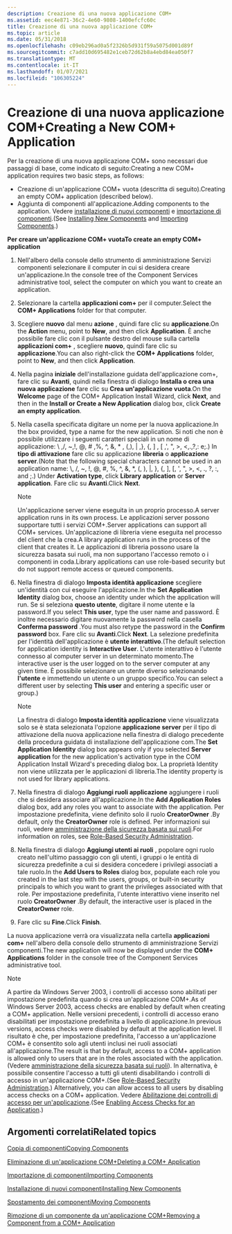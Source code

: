 ```yaml
---
description: Creazione di una nuova applicazione COM+
ms.assetid: eec4e871-36c2-4e60-9808-1400efcfc60c
title: Creazione di una nuova applicazione COM+
ms.topic: article
ms.date: 05/31/2018
ms.openlocfilehash: c09eb296ad0a5f2326b5d931f59a5075d001d89f
ms.sourcegitcommit: c7add10d695482e1ceb72d62b8a4ebd84ea050f7
ms.translationtype: MT
ms.contentlocale: it-IT
ms.lasthandoff: 01/07/2021
ms.locfileid: "106305224"
---
```

# <a name="creating-a-new-com-application"></a><span data-ttu-id="1ba20-103">Creazione di una nuova applicazione COM+</span><span class="sxs-lookup"><span data-stu-id="1ba20-103">Creating a New COM+ Application</span></span>

<span data-ttu-id="1ba20-104">Per la creazione di una nuova applicazione COM+ sono necessari due passaggi di base, come indicato di seguito:</span><span class="sxs-lookup"><span data-stu-id="1ba20-104">Creating a new COM+ application requires two basic steps, as follows:</span></span>

-   <span data-ttu-id="1ba20-105">Creazione di un'applicazione COM+ vuota (descritta di seguito).</span><span class="sxs-lookup"><span data-stu-id="1ba20-105">Creating an empty COM+ application (described below).</span></span>
-   <span data-ttu-id="1ba20-106">Aggiunta di componenti all'applicazione.</span><span class="sxs-lookup"><span data-stu-id="1ba20-106">Adding components to the application.</span></span> <span data-ttu-id="1ba20-107">Vedere [installazione di nuovi componenti](installing-new-components.md) e [importazione di componenti](importing-components.md).</span><span class="sxs-lookup"><span data-stu-id="1ba20-107">(See [Installing New Components](installing-new-components.md) and [Importing Components](importing-components.md).)</span></span>

<span data-ttu-id="1ba20-108">**Per creare un'applicazione COM+ vuota**</span><span class="sxs-lookup"><span data-stu-id="1ba20-108">**To create an empty COM+ application**</span></span>

1.  <span data-ttu-id="1ba20-109">Nell'albero della console dello strumento di amministrazione Servizi componenti selezionare il computer in cui si desidera creare un'applicazione.</span><span class="sxs-lookup"><span data-stu-id="1ba20-109">In the console tree of the Component Services administrative tool, select the computer on which you want to create an application.</span></span>

2.  <span data-ttu-id="1ba20-110">Selezionare la cartella **applicazioni com+** per il computer.</span><span class="sxs-lookup"><span data-stu-id="1ba20-110">Select the **COM+ Applications** folder for that computer.</span></span>

3.  <span data-ttu-id="1ba20-111">Scegliere **nuovo** dal menu **azione** , quindi fare clic su **applicazione**.</span><span class="sxs-lookup"><span data-stu-id="1ba20-111">On the **Action** menu, point to **New**, and then click **Application**.</span></span> <span data-ttu-id="1ba20-112">È anche possibile fare clic con il pulsante destro del mouse sulla cartella **applicazioni com+** , scegliere **nuovo**, quindi fare clic su **applicazione**.</span><span class="sxs-lookup"><span data-stu-id="1ba20-112">You can also right-click the **COM+ Applications** folder, point to **New**, and then click **Application**.</span></span>

4.  <span data-ttu-id="1ba20-113">Nella pagina **iniziale** dell'installazione guidata dell'applicazione com+, fare clic su **Avanti**, quindi nella finestra di dialogo **Installa o crea una nuova applicazione** fare clic su **Crea un'applicazione vuota**.</span><span class="sxs-lookup"><span data-stu-id="1ba20-113">On the **Welcome** page of the COM+ Application Install Wizard, click **Next**, and then in the **Install or Create a New Application** dialog box, click **Create an empty application**.</span></span>

5.  <span data-ttu-id="1ba20-114">Nella casella specificata digitare un nome per la nuova applicazione.</span><span class="sxs-lookup"><span data-stu-id="1ba20-114">In the box provided, type a name for the new application.</span></span> <span data-ttu-id="1ba20-115">Si noti che non è possibile utilizzare i seguenti caratteri speciali in un nome di applicazione: \\ ,/, ~,!, @, \# ,%, ^, &, \* , (,), \| ,}, {, \] , \[ ,', ", >, <,.,?,: e;.) In **tipo di attivazione** fare clic su applicazione **libreria** o **applicazione server**.</span><span class="sxs-lookup"><span data-stu-id="1ba20-115">(Note that the following special characters cannot be used in an application name: \\, /, ~, !, @, \#, %, ^, &, \*, (, ), \|, }, {, \], \[, ', ", >, <, ., ?, :, and ;.) Under **Activation type**, click **Library application** or **Server application**.</span></span> <span data-ttu-id="1ba20-116">Fare clic su **Avanti**.</span><span class="sxs-lookup"><span data-stu-id="1ba20-116">Click **Next**.</span></span>

    > [!Note]  
    > <span data-ttu-id="1ba20-117">Un'applicazione server viene eseguita in un proprio processo.</span><span class="sxs-lookup"><span data-stu-id="1ba20-117">A server application runs in its own process.</span></span> <span data-ttu-id="1ba20-118">Le applicazioni server possono supportare tutti i servizi COM+.</span><span class="sxs-lookup"><span data-stu-id="1ba20-118">Server applications can support all COM+ services.</span></span> <span data-ttu-id="1ba20-119">Un'applicazione di libreria viene eseguita nel processo del client che la crea.</span><span class="sxs-lookup"><span data-stu-id="1ba20-119">A library application runs in the process of the client that creates it.</span></span> <span data-ttu-id="1ba20-120">Le applicazioni di libreria possono usare la sicurezza basata sui ruoli, ma non supportano l'accesso remoto o i componenti in coda.</span><span class="sxs-lookup"><span data-stu-id="1ba20-120">Library applications can use role-based security but do not support remote access or queued components.</span></span>

     

6.  <span data-ttu-id="1ba20-121">Nella finestra di dialogo **Imposta identità applicazione** scegliere un'identità con cui eseguire l'applicazione.</span><span class="sxs-lookup"><span data-stu-id="1ba20-121">In the **Set Application Identity** dialog box, choose an identity under which the application will run.</span></span> <span data-ttu-id="1ba20-122">Se si seleziona **questo utente**, digitare il nome utente e la password.</span><span class="sxs-lookup"><span data-stu-id="1ba20-122">If you select **This user**, type the user name and password.</span></span> <span data-ttu-id="1ba20-123">È inoltre necessario digitare nuovamente la password nella casella **Conferma password** .</span><span class="sxs-lookup"><span data-stu-id="1ba20-123">You must also retype the password in the **Confirm password** box.</span></span> <span data-ttu-id="1ba20-124">Fare clic su **Avanti**.</span><span class="sxs-lookup"><span data-stu-id="1ba20-124">Click **Next**.</span></span> <span data-ttu-id="1ba20-125">La selezione predefinita per l'identità dell'applicazione è **utente interattivo**.</span><span class="sxs-lookup"><span data-stu-id="1ba20-125">(The default selection for application identity is **Interactive User**.</span></span> <span data-ttu-id="1ba20-126">L'utente interattivo è l'utente connesso al computer server in un determinato momento.</span><span class="sxs-lookup"><span data-stu-id="1ba20-126">The interactive user is the user logged on to the server computer at any given time.</span></span> <span data-ttu-id="1ba20-127">È possibile selezionare un utente diverso selezionando **l'utente** e immettendo un utente o un gruppo specifico.</span><span class="sxs-lookup"><span data-stu-id="1ba20-127">You can select a different user by selecting **This user** and entering a specific user or group.)</span></span>

    > [!Note]  
    > <span data-ttu-id="1ba20-128">La finestra di dialogo **Imposta identità applicazione** viene visualizzata solo se è stata selezionata l'opzione **applicazione server** per il tipo di attivazione della nuova applicazione nella finestra di dialogo precedente della procedura guidata di installazione dell'applicazione com.</span><span class="sxs-lookup"><span data-stu-id="1ba20-128">The **Set Application Identity** dialog box appears only if you selected **Server application** for the new application's activation type in the COM Application Install Wizard's preceding dialog box.</span></span> <span data-ttu-id="1ba20-129">La proprietà Identity non viene utilizzata per le applicazioni di libreria.</span><span class="sxs-lookup"><span data-stu-id="1ba20-129">The identity property is not used for library applications.</span></span>

     

7.  <span data-ttu-id="1ba20-130">Nella finestra di dialogo **Aggiungi ruoli applicazione** aggiungere i ruoli che si desidera associare all'applicazione.</span><span class="sxs-lookup"><span data-stu-id="1ba20-130">In the **Add Application Roles** dialog box, add any roles you want to associate with the application.</span></span> <span data-ttu-id="1ba20-131">Per impostazione predefinita, viene definito solo il ruolo **CreatorOwner** .</span><span class="sxs-lookup"><span data-stu-id="1ba20-131">By default, only the **CreatorOwner** role is defined.</span></span> <span data-ttu-id="1ba20-132">Per informazioni sui ruoli, vedere [amministrazione della sicurezza basata sui ruoli](role-based-security-administration.md).</span><span class="sxs-lookup"><span data-stu-id="1ba20-132">For information on roles, see [Role-Based Security Administration](role-based-security-administration.md).</span></span>

8.  <span data-ttu-id="1ba20-133">Nella finestra di dialogo **Aggiungi utenti ai ruoli** , popolare ogni ruolo creato nell'ultimo passaggio con gli utenti, i gruppi o le entità di sicurezza predefinite a cui si desidera concedere i privilegi associati a tale ruolo.</span><span class="sxs-lookup"><span data-stu-id="1ba20-133">In the **Add Users to Roles** dialog box, populate each role you created in the last step with the users, groups, or built-in security principals to which you want to grant the privileges associated with that role.</span></span> <span data-ttu-id="1ba20-134">Per impostazione predefinita, l'utente interattivo viene inserito nel ruolo **CreatorOwner** .</span><span class="sxs-lookup"><span data-stu-id="1ba20-134">By default, the interactive user is placed in the **CreatorOwner** role.</span></span>

9.  <span data-ttu-id="1ba20-135">Fare clic su **Fine**.</span><span class="sxs-lookup"><span data-stu-id="1ba20-135">Click **Finish**.</span></span>

<span data-ttu-id="1ba20-136">La nuova applicazione verrà ora visualizzata nella cartella **applicazioni com+** nell'albero della console dello strumento di amministrazione Servizi componenti.</span><span class="sxs-lookup"><span data-stu-id="1ba20-136">The new application will now be displayed under the **COM+ Applications** folder in the console tree of the Component Services administrative tool.</span></span>

> [!Note]  
> <span data-ttu-id="1ba20-137">A partire da Windows Server 2003, i controlli di accesso sono abilitati per impostazione predefinita quando si crea un'applicazione COM+.</span><span class="sxs-lookup"><span data-stu-id="1ba20-137">As of Windows Server 2003, access checks are enabled by default when creating a COM+ application.</span></span> <span data-ttu-id="1ba20-138">Nelle versioni precedenti, i controlli di accesso erano disabilitati per impostazione predefinita a livello di applicazione.</span><span class="sxs-lookup"><span data-stu-id="1ba20-138">In previous versions, access checks were disabled by default at the application level.</span></span> <span data-ttu-id="1ba20-139">Il risultato è che, per impostazione predefinita, l'accesso a un'applicazione COM+ è consentito solo agli utenti inclusi nei ruoli associati all'applicazione.</span><span class="sxs-lookup"><span data-stu-id="1ba20-139">The result is that by default, access to a COM+ application is allowed only to users that are in the roles associated with the application.</span></span> <span data-ttu-id="1ba20-140">(Vedere [amministrazione della sicurezza basata sui ruoli](role-based-security-administration.md)). In alternativa, è possibile consentire l'accesso a tutti gli utenti disabilitando i controlli di accesso in un'applicazione COM+.</span><span class="sxs-lookup"><span data-stu-id="1ba20-140">(See [Role-Based Security Administration](role-based-security-administration.md).) Alternatively, you can allow access to all users by disabling access checks on a COM+ application.</span></span> <span data-ttu-id="1ba20-141">Vedere [Abilitazione dei controlli di accesso per un'applicazione](enabling-access-checks-for-an-application.md).</span><span class="sxs-lookup"><span data-stu-id="1ba20-141">(See [Enabling Access Checks for an Application](enabling-access-checks-for-an-application.md).)</span></span>

 

## <a name="related-topics"></a><span data-ttu-id="1ba20-142">Argomenti correlati</span><span class="sxs-lookup"><span data-stu-id="1ba20-142">Related topics</span></span>

<dl> <dt>

[<span data-ttu-id="1ba20-143">Copia di componenti</span><span class="sxs-lookup"><span data-stu-id="1ba20-143">Copying Components</span></span>](copying-components.md)
</dt> <dt>

[<span data-ttu-id="1ba20-144">Eliminazione di un'applicazione COM+</span><span class="sxs-lookup"><span data-stu-id="1ba20-144">Deleting a COM+ Application</span></span>](deleting-a-com--application.md)
</dt> <dt>

[<span data-ttu-id="1ba20-145">Importazione di componenti</span><span class="sxs-lookup"><span data-stu-id="1ba20-145">Importing Components</span></span>](importing-components.md)
</dt> <dt>

[<span data-ttu-id="1ba20-146">Installazione di nuovi componenti</span><span class="sxs-lookup"><span data-stu-id="1ba20-146">Installing New Components</span></span>](installing-new-components.md)
</dt> <dt>

[<span data-ttu-id="1ba20-147">Spostamento dei componenti</span><span class="sxs-lookup"><span data-stu-id="1ba20-147">Moving Components</span></span>](moving-components.md)
</dt> <dt>

[<span data-ttu-id="1ba20-148">Rimozione di un componente da un'applicazione COM+</span><span class="sxs-lookup"><span data-stu-id="1ba20-148">Removing a Component from a COM+ Application</span></span>](removing-a-component-from-a-com--application.md)
</dt> </dl>

 

 



